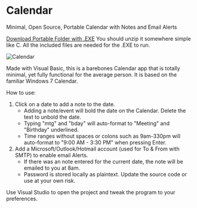 # Calendar
Minimal, Open Source, Portable Calendar with Notes and Email Alerts

[Download Portable Folder with .EXE](https://github.com/5aaa002d-8e7a-42e7-9514-c6019ef325a7) You should unzip it somewhere simple like C.  All the included files are needed for the .EXE to run.

![Calendar](https://github.com/escardel/Calendar/assets/39771493/ee3e6699-ac88-478b-ad29-a5ee1952c117)

Made with Visual Basic, this is a barebones Calendar app that is totally minimal, yet fully functional for the average person.  It is based on the familiar Windows 7 Calendar.

How to use:

1. Click on a date to add a note to the date.  
   * Adding a note/event will bold the date on the Calendar. Delete the text to unbold the date.
   * Typing "mtg" and "bday" will auto-format to "Meeting" and "Birthday" underlined.
   * Time ranges without spaces or colons such as 9am-330pm will auto-format to "9:00 AM - 3:30 PM" when pressing Enter.
2. Add a Microsoft/Outlook/Hotmail account (used for To & From with SMTP) to enable email Alerts.
   * If there was an note entered for the current date, the note will be emailed to you at 8am.
   * Password is stored locally as plaintext. Update the source code or use at your own risk.  

Use Visual Studio to open the project and tweak the program to your preferences.

